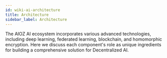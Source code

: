 ```yaml
---
id: wiki-ai-architecture
title: Architecture
sidebar_label: Architecture
---
```


The AIOZ AI ecosystem incorporates various advanced technologies, including deep learning, federated learning, blockchain, and homomorphic encryption. Here we discuss each component's role as unique ingredients for building a comprehensive solution for Decentralized AI.
